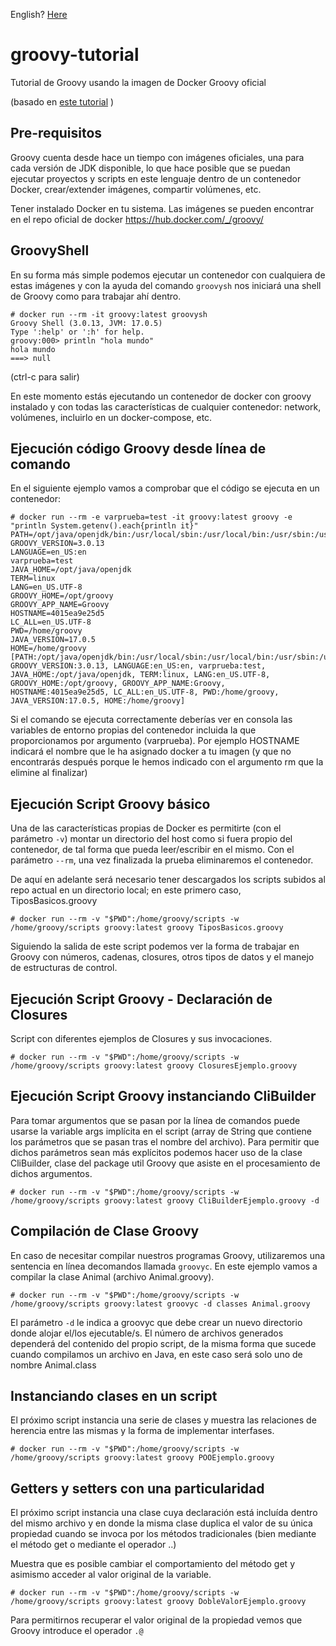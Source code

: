English? [Here](README.md)

# groovy-tutorial

Tutorial de Groovy usando la imagen de Docker Groovy oficial

(basado en [este tutorial](https://groovy-lang.gitlab.io/101-scripts/docker/basico.html) )

## Pre-requisitos

Groovy cuenta desde hace un tiempo con imágenes oficiales, una para cada versión de JDK disponible, lo que hace posible que se puedan ejecutar proyectos y scripts en este lenguaje dentro de un contenedor Docker, crear/extender imágenes, compartir volúmenes, etc.

Tener instalado Docker en tu sistema.
Las imágenes se pueden encontrar en el repo oficial de docker https://hub.docker.com/_/groovy/

## GroovyShell

En su forma más simple podemos ejecutar un contenedor con cualquiera de estas imágenes y con la ayuda del comando `groovysh` nos iniciará una shell de Groovy como para trabajar ahí dentro.

```console
# docker run --rm -it groovy:latest groovysh
Groovy Shell (3.0.13, JVM: 17.0.5)
Type ':help' or ':h' for help.
groovy:000> println "hola mundo"
hola mundo
===> null
```

(ctrl-c para salir)

En este momento estás ejecutando un contenedor de docker con groovy instalado y con todas las características de cualquier contenedor: network, volúmenes, incluirlo en un docker-compose, etc.

## Ejecución código Groovy desde línea de comando

En el siguiente ejemplo vamos a comprobar que el código se ejecuta en un contenedor:

```console
# docker run --rm -e varprueba=test -it groovy:latest groovy -e "println System.getenv().each{println it}"
PATH=/opt/java/openjdk/bin:/usr/local/sbin:/usr/local/bin:/usr/sbin:/usr/bin:/sbin:/bin
GROOVY_VERSION=3.0.13
LANGUAGE=en_US:en
varprueba=test
JAVA_HOME=/opt/java/openjdk
TERM=linux
LANG=en_US.UTF-8
GROOVY_HOME=/opt/groovy
GROOVY_APP_NAME=Groovy
HOSTNAME=4015ea9e25d5
LC_ALL=en_US.UTF-8
PWD=/home/groovy
JAVA_VERSION=17.0.5
HOME=/home/groovy
[PATH:/opt/java/openjdk/bin:/usr/local/sbin:/usr/local/bin:/usr/sbin:/usr/bin:/sbin:/bin, GROOVY_VERSION:3.0.13, LANGUAGE:en_US:en, varprueba:test, JAVA_HOME:/opt/java/openjdk, TERM:linux, LANG:en_US.UTF-8, GROOVY_HOME:/opt/groovy, GROOVY_APP_NAME:Groovy, HOSTNAME:4015ea9e25d5, LC_ALL:en_US.UTF-8, PWD:/home/groovy, JAVA_VERSION:17.0.5, HOME:/home/groovy]
```

Si el comando se ejecuta correctamente deberías ver en consola las variables de entorno propias del contenedor incluida la que proporcionamos por argumento (varprueba). Por ejemplo HOSTNAME indicará el nombre que le ha asignado docker a tu imagen (y que no encontrarás después porque le hemos indicado con el argumento rm que la elimine al finalizar)

## Ejecución Script Groovy básico

Una de las características propias de Docker es permitirte (con el parámetro `-v`) montar un directorio del host como si fuera propio del contenedor, de tal forma que pueda leer/escribir en el mismo. Con el parámetro `--rm`, una vez finalizada la prueba eliminaremos el contenedor.

De aquí en adelante será necesario tener descargados los scripts subidos al repo actual en un directorio local; en este primero caso, TiposBasicos.groovy

```console
# docker run --rm -v "$PWD":/home/groovy/scripts -w /home/groovy/scripts groovy:latest groovy TiposBasicos.groovy
```

Siguiendo la salida de este script podemos ver la forma de trabajar en Groovy con números, cadenas, closures, otros tipos de datos y el manejo de estructuras de control.

## Ejecución Script Groovy - Declaración de Closures

Script con diferentes ejemplos de Closures y sus invocaciones.

```console
# docker run --rm -v "$PWD":/home/groovy/scripts -w /home/groovy/scripts groovy:latest groovy ClosuresEjemplo.groovy
```

## Ejecución Script Groovy instanciando CliBuilder

Para tomar argumentos que se pasan por la línea de comandos puede usarse la variable args implícita en el script (array de String que contiene los parámetros que se pasan tras el nombre del archivo).
Para permitir que dichos parámetros sean más explícitos podemos hacer uso de la clase CliBuilder, clase del package util Groovy que asiste en el procesamiento de dichos argumentos.

```console
# docker run --rm -v "$PWD":/home/groovy/scripts -w /home/groovy/scripts groovy:latest groovy CliBuilderEjemplo.groovy -d
```

## Compilación de Clase Groovy

En caso de necesitar compilar nuestros programas Groovy, utilizaremos una sentencia en línea decomandos llamada `groovyc`.
En este ejemplo vamos a compilar la clase Animal (archivo Animal.groovy).

```console
# docker run --rm -v "$PWD":/home/groovy/scripts -w /home/groovy/scripts groovy:latest groovyc -d classes Animal.groovy
```

El parámetro `-d` le indica a groovyc que debe crear un nuevo directorio donde alojar el/los ejecutable/s.
El número de archivos generados dependerá del contenido del propio script, de la misma forma que sucede cuando
compilamos un archivo en Java, en este caso será solo uno de nombre Animal.class

## Instanciando clases en un script

El próximo script instancia una serie de clases y muestra las relaciones de herencia entre las mismas y la forma de implementar interfases.

```console
# docker run --rm -v "$PWD":/home/groovy/scripts -w /home/groovy/scripts groovy:latest groovy POOEjemplo.groovy
```

## Getters y setters con una particularidad

El próximo script instancia una clase cuya declaración está incluída dentro del mismo archivo y en donde la misma clase duplica el valor de su única
propiedad cuando se invoca por los métodos tradicionales (bien mediante el método get o mediante el operador ..)

Muestra que es posible cambiar el comportamiento del método get y asimismo acceder al valor original de la variable.

```console
# docker run --rm -v "$PWD":/home/groovy/scripts -w /home/groovy/scripts groovy:latest groovy DobleValorEjemplo.groovy
```

Para permitirnos recuperar el valor original de la propiedad vemos que Groovy introduce el operador `.@`
